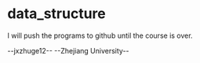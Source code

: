 data_structure
==============
I will push the programs to github until the course is over.

--jxzhuge12--
--Zhejiang University--

